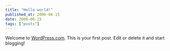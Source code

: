 ```yaml
---
title: "Hello world!"
published_at: 2006-06-15
date: 2006-06-15
tags: ["posts"]
---
```

Welcome to [WordPress.com](http://wordpress.com/). This is your first post. Edit or delete it and start blogging!